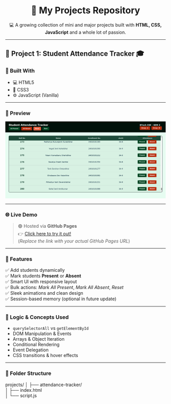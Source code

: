 <h1 align="center">🚀 My Projects Repository</h1>
<p align="center">
  💻 A growing collection of mini and major projects built with <strong>HTML, CSS, JavaScript</strong> and a whole lot of passion.
</p>

---

## 📁 Project 1: **Student Attendance Tracker** 🎓

### 🔧 Built With
- 💻 HTML5
- 🎨 CSS3
- ⚙️ JavaScript (Vanilla)

---

### 📸 Preview
![Attendance Tracker Screenshot](https://raw.githubusercontent.com/Spikebolt76/Projects/refs/heads/main/docs/Attendance%20Tracker/Screenshot%202025-07-12%20112744.png) <!-- Replace with actual screenshot if needed -->

---

### 🌐 Live Demo
> 🟢 Hosted via **GitHub Pages**  
👉 [Click here to try it out!](https://spikebolt76.github.io/Projects/Attendence_Tracker)  
(*Replace the link with your actual GitHub Pages URL*)

---

### 🎯 Features
✅ Add students dynamically  
✅ Mark students **Present** or **Absent**  
✅ Smart UI with responsive layout  
✅ Bulk actions: *Mark All Present*, *Mark All Absent*, *Reset*  
✅ Sleek animations and clean design  
✅ Session-based memory (optional in future update)

---

### 🧠 Logic & Concepts Used
- `querySelectorAll` vs `getElementById`
- DOM Manipulation & Events
- Arrays & Object Iteration
- Conditional Rendering
- Event Delegation
- CSS transitions & hover effects

---

### 📂 Folder Structure
projects/
│
├── attendance-tracker/ <br>
│ ├── index.html  <br>
│ └── script.js
